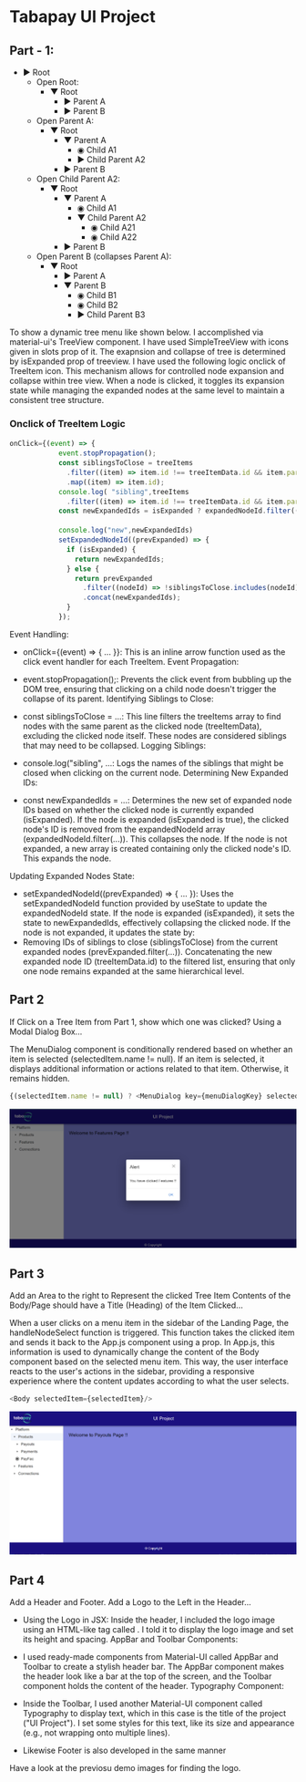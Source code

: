 # Tabapay UI Project

## Part - 1:
- ► Root
    - Open Root:
        - ▼ Root
            - ► Parent A
            - ► Parent B
    - Open Parent A:
        - ▼ Root
            - ▼ Parent A
                - ◉ Child A1
                - ► Child Parent A2
            - ► Parent B
    - Open Child Parent A2:
        - ▼ Root
            - ▼ Parent A
                - ◉ Child A1
                - ▼ Child Parent A2
                    - ◉ Child A21
                    - ◉ Child A22
            - ► Parent B
    - Open Parent B (collapses Parent A):
        - ▼ Root
            - ► Parent A
            - ▼ Parent B
                - ◉ Child B1
                - ◉ Child B2
                - ► Child Parent B3

To show a dynamic tree menu like shown below. I accomplished via material-ui's TreeView component. I have used SimpleTreeView with icons given in slots prop of it. The exapnsion and collapse of tree is determined by isExpanded prop of treeview. I have used the following logic onclick of TreeItem icon. This mechanism allows for controlled node expansion and collapse within tree view. When a node is clicked, it toggles its expansion state while managing the expanded nodes at the same level to maintain a consistent tree structure.
### Onclick of TreeItem Logic

```javascript
onClick={(event) => {
            event.stopPropagation(); 
            const siblingsToClose = treeItems
              .filter((item) => item.id !== treeItemData.id && item.parentId === treeItemData.parentId)
              .map((item) => item.id);
            console.log( "sibling",treeItems
              .filter((item) => item.id !== treeItemData.id && item.parentId === treeItemData.parentId).map((item)=>item.name))
            const newExpandedIds = isExpanded ? expandedNodeId.filter((nodeId) => nodeId !== treeItemData.id) : [treeItemData.id];
            
            console.log("new",newExpandedIds)
            setExpandedNodeId((prevExpanded) => {
              if (isExpanded) {
                return newExpandedIds;
              } else {
                return prevExpanded
                  .filter((nodeId) => !siblingsToClose.includes(nodeId))
                  .concat(newExpandedIds);
              }
            });
```

Event Handling:

- onClick={(event) => { ... }}: This is an inline arrow function used as the click event handler for each TreeItem.
Event Propagation:

- event.stopPropagation();: Prevents the click event from bubbling up the DOM tree, ensuring that clicking on a child node doesn't trigger the collapse of its parent.
Identifying Siblings to Close:

- const siblingsToClose = ...: This line filters the treeItems array to find nodes with the same parent as the clicked node (treeItemData), excluding the clicked node itself. These nodes are considered siblings that may need to be collapsed.
Logging Siblings:

- console.log("sibling", ...: Logs the names of the siblings that might be closed when clicking on the current node.
Determining New Expanded IDs:

- const newExpandedIds = ...: Determines the new set of expanded node IDs based on whether the clicked node is currently expanded (isExpanded).
If the node is expanded (isExpanded is true), the clicked node's ID is removed from the expandedNodeId array (expandedNodeId.filter(...)). This collapses the node.
If the node is not expanded, a new array is created containing only the clicked node's ID. This expands the node.

Updating Expanded Nodes State:

- setExpandedNodeId((prevExpanded) => { ... }): Uses the setExpandedNodeId function provided by useState to update the expandedNodeId state.
If the node is expanded (isExpanded), it sets the state to newExpandedIds, effectively collapsing the clicked node.
If the node is not expanded, it updates the state by:
- Removing IDs of siblings to close (siblingsToClose) from the current expanded nodes (prevExpanded.filter(...)).
Concatenating the new expanded node ID (treeItemData.id) to the filtered list, ensuring that only one node remains expanded at the same hierarchical level.

## Part 2
If Click on a Tree Item from Part 1, show which one was clicked? Using a Modal Dialog Box...

The MenuDialog component is conditionally rendered based on whether an item is selected (selectedItem.name != null). If an item is selected, it displays additional information or actions related to that item. Otherwise, it remains hidden.

```javascript
{(selectedItem.name != null) ? <MenuDialog key={menuDialogKey} selectedItem={selectedItem} /> : null}
```
![Alert Menu](https://raw.githubusercontent.com/souryajammula/TabapayUIProject/main/app/src/alert.png)

## Part 3
Add an Area to the right to Represent the clicked Tree Item
Contents of the Body/Page should have a Title (Heading) of the Item Clicked...


When a user clicks on a menu item in the sidebar of the Landing Page, the handleNodeSelect function is triggered. This function takes the clicked item and sends it back to the App.js component using a prop. In App.js, this information is used to dynamically change the content of the Body component based on the selected menu item. This way, the user interface reacts to the user's actions in the sidebar, providing a responsive experience where the content updates according to what the user selects.

```javascript
<Body selectedItem={selectedItem}/>
```

![Title of TreeItem Clicked](https://raw.githubusercontent.com/souryajammula/TabapayUIProject/main/app/src/title.png)

## Part 4
Add a Header and Footer. Add a Logo to the Left in the Header...

- Using the Logo in JSX:
Inside the header, I included the logo image using an HTML-like tag called <img>. I told it to display the logo image and set its height and spacing.
AppBar and Toolbar Components:

- I used ready-made components from Material-UI called AppBar and Toolbar to create a stylish header bar.
The AppBar component makes the header look like a bar at the top of the screen, and the Toolbar component holds the content of the header.
Typography Component:

- Inside the Toolbar, I used another Material-UI component called Typography to display text, which in this case is the title of the project ("UI Project").
I set some styles for this text, like its size and appearance (e.g., not wrapping onto multiple lines).

- Likewise Footer is also developed in the same manner

Have a look at the previosu demo images for finding the logo.

